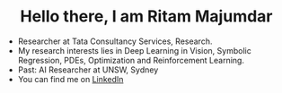 <h1 align = "center">Hello there, I am Ritam Majumdar</h1>

- Researcher at Tata Consultancy Services, Research.
- My research interests lies in Deep Learning in Vision, Symbolic Regression, PDEs, Optimization and Reinforcement Learning.
- Past: AI Researcher at UNSW, Sydney
- You can find me on [LinkedIn](https://www.linkedin.com/in/ritam-12/)
